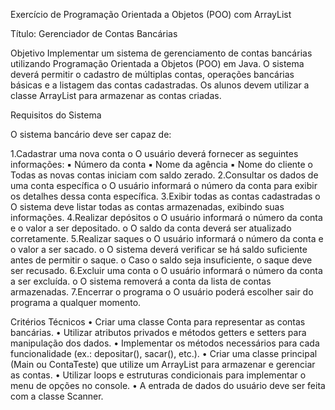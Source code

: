 Exercício de Programação Orientada a Objetos (POO) com ArrayList<Conta>

Título: Gerenciador de Contas Bancárias

Objetivo
Implementar um sistema de gerenciamento de contas bancárias utilizando Programação Orientada a Objetos (POO) em Java. O sistema deverá permitir o cadastro de múltiplas contas, operações bancárias básicas e a listagem das contas cadastradas. Os alunos devem utilizar a classe ArrayList para armazenar as contas criadas.

Requisitos do Sistema

O sistema bancário deve ser capaz de:

1.Cadastrar uma nova conta
  o O usuário deverá fornecer as seguintes informações:
    ▪ Número da conta
    ▪ Nome da agência
    ▪ Nome do cliente
  o Todas as novas contas iniciam com saldo zerado.
2.Consultar os dados de uma conta específica
  o O usuário informará o número da conta para exibir os detalhes dessa conta específica.
3.Exibir todas as contas cadastradas
  o O sistema deve listar todas as contas armazenadas, exibindo suas informações.
4.Realizar depósitos
  o O usuário informará o número da conta e o valor a ser depositado.
  o O saldo da conta deverá ser atualizado corretamente.
5.Realizar saques
  o O usuário informará o número da conta e o valor a ser sacado.
  o O sistema deverá verificar se há saldo suficiente antes de permitir o saque.
  o Caso o saldo seja insuficiente, o saque deve ser recusado.
6.Excluir uma conta
  o O usuário informará o número da conta a ser excluída.
  o O sistema removerá a conta da lista de contas armazenadas.
7.Encerrar o programa
  o O usuário poderá escolher sair do programa a qualquer momento.

Critérios Técnicos
  • Criar uma classe Conta para representar as contas bancárias.
  • Utilizar atributos privados e métodos getters e setters para manipulação dos dados.
  • Implementar os métodos necessários para cada funcionalidade (ex.: depositar(), sacar(), etc.).
  • Criar uma classe principal (Main ou ContaTeste) que utilize um ArrayList<Conta> para armazenar e gerenciar as contas.
  • Utilizar loops e estruturas condicionais para implementar o menu de opções no console.
  • A entrada de dados do usuário deve ser feita com a classe Scanner.

